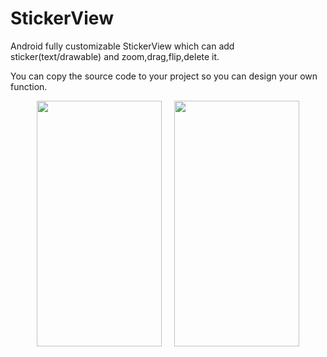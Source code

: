 StickerView
===========
Android fully customizable StickerView which can add sticker(text/drawable) and zoom,drag,flip,delete it.

You can copy the source code to your project so you can design your own function.

<p align="center">
 <img height=393 width=200 src="https://github.com/shashi180493/StickerView/blob/master/Sticker1.png"/>
 &nbsp;&nbsp;&nbsp;
 <img height=393 width=200 src="https://github.com/shashi180493/StickerView/blob/master/Sticker2.png"/>
</p>

